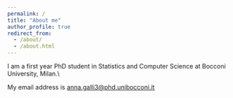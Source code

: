 ```yaml
---
permalink: /
title: "About me"
author_profile: true
redirect_from: 
  - /about/
  - /about.html
---
```

I am a first year PhD student in Statistics and Computer Science at Bocconi University, Milan.\

My email address is anna.galli3@phd.unibocconi.it

